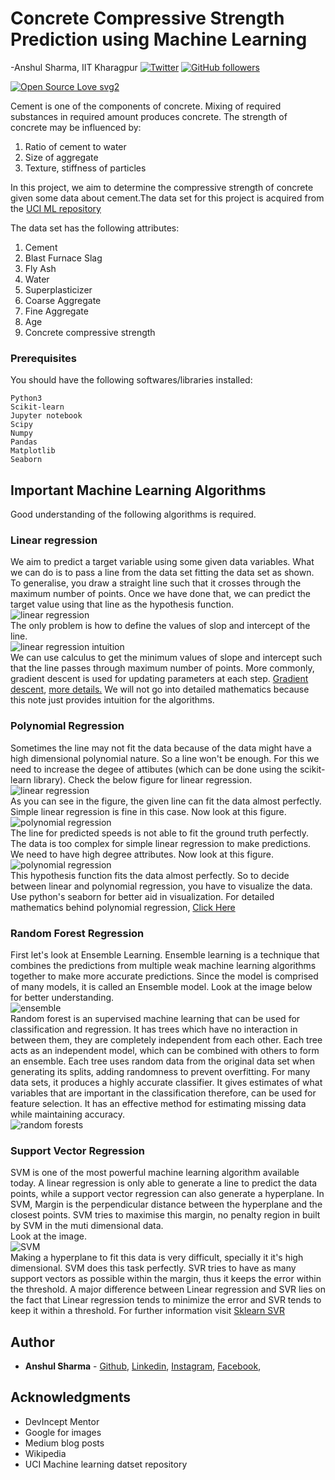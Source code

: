 # Concrete Compressive Strength Prediction using Machine Learning
-Anshul Sharma, IIT Kharagpur
[![Twitter](https://img.shields.io/twitter/url/https/twitter.com/cloudposse.svg?style=social&label=Follow%20%40thevoxium)](https://twitter.com/thevoxium) [![GitHub followers](https://img.shields.io/github/followers/tterb.svg?label=Github)](https://github.com/thevoxium)

[![Open Source Love svg2](https://badges.frapsoft.com/os/v2/open-source.svg?v=103)](https://github.com/ellerbrock/open-source-badges/)


Cement is one of the components of concrete. Mixing of required substances in required amount produces concrete. The strength of concrete may be influenced by:
1. Ratio of cement to water
2. Size of aggregate
3. Texture, stiffness of particles

In this project, we aim to determine the compressive strength of concrete given some data about cement.The data set
for this project is acquired from the [UCI ML repository](https://archive.ics.uci.edu/ml/datasets/concrete+compressive+strength)

The data set has the following attributes:
1.  Cement 
2.  Blast Furnace Slag 
3.  Fly Ash 
4.  Water 
5.  Superplasticizer 
6.  Coarse Aggregate 
7.  Fine Aggregate 
9.  Age 
10. Concrete compressive strength 

### Prerequisites
You should have the following softwares/libraries installed:
```
Python3
Scikit-learn
Jupyter notebook
Scipy
Numpy
Pandas
Matplotlib
Seaborn
```

## Important Machine Learning Algorithms

Good understanding of the following algorithms is required.

### Linear regression

We aim to predict a target variable using some given data variables. What we can do is to pass a line from the data set fitting the data set as shown.
To generalise, you draw a straight line such that it crosses through the maximum number of points. Once we have done that, we can predict the target value using that line as the hypothesis function.
<br/>![linear regression](https://www.researchgate.net/profile/Hieu_Tran33/publication/333457161/figure/fig3/AS:763959762247682@1559153609649/Linear-Regression-model-sample-illustration.ppm)<br/>
The only problem is how to define the values of slop and intercept of the line.
<br/>![linear regression intuition](https://miro.medium.com/max/656/1*4nBp-NeOFGBc-nNzP-VG3w.png)<br/>
We can use calculus to get the minimum values of slope and intercept such that the line passes through maximum number of points. More commonly, gradient descent is used for updating parameters at each step. [Gradient descent](https://machinelearningmastery.com/linear-regression-tutorial-using-gradient-descent-for-machine-learning/#:~:text=Gradient%20Descent%20is%20the%20process,downhill%20towards%20the%20minimum%20value.), [more details.](https://en.wikipedia.org/wiki/Linear_regression#:~:text=In%20statistics%2C%20linear%20regression%20is,is%20called%20simple%20linear%20regression.)
We will not go into detailed mathematics because this note just provides intuition for the algorithms.

### Polynomial Regression
Sometimes the line may not fit the data because of the data might have a high dimensional polynomial nature. So a line won't be enough. For this we need to increase the degee of attibutes (which can be done using the scikit-learn library).
Check the below figure for linear regression.
<br/>![linear regression](https://miro.medium.com/max/875/1*US9Nk7SxtBlwvAswpXehng.png)<br/>
As you can see in the figure, the given line can fit the data almost perfectly. Simple linear regression is fine in this case.
Now look at this figure.
<br/>![polynomial regression](https://miro.medium.com/max/875/1*MhTfu8jmERKpstkYCc7n3w.png)<br/>
The line for predicted speeds is not able to fit the ground truth perfectly. The data is too complex for simple linear regression to make predictions. We need to have high degree attributes.
Now look at this figure.
<br/>![polynomial regression](https://miro.medium.com/max/875/1*866wXGUKYkkwgguk3o-8Gg.png)<br/>
This hypothesis function fits the data almost perfectly. So to decide between linear and polynomial regression, you have to visualize the data. Use python's seaborn for better aid in visualization.
For detailed mathematics behind polynomial regression, [Click Here](https://en.wikipedia.org/wiki/Polynomial_regression)

### Random Forest Regression
First let's look at Ensemble Learning. Ensemble learning is a technique that combines the predictions from multiple weak machine learning algorithms together to make more accurate predictions. Since the model is comprised of many models, it is called an Ensemble model. Look at the image below for better understanding.
<br/>![ensemble](https://miro.medium.com/max/434/0*IsQCuCZCTX_zc7Xy.png)<br/>
Random forest is an supervised machine learning that can be used for classification and regression. It has trees which have no interaction in between them, they are completely independent from each other. Each tree acts as an independent model, which can be combined with others to form an ensemble. Each tree uses random data from the original data set when generating its splits, adding randomness to prevent overfitting. For many data sets, it produces a highly accurate classifier. It gives estimates of what variables that are important in the classification therefore, can be used for feature selection. It has an effective method for estimating missing data while maintaining accuracy.
<br/>![random forests](https://miro.medium.com/max/656/0*f_qQPFpdofWGLQqc.png)<br/>

### Support Vector Regression
SVM is one of the most powerful machine learning algorithm available today. A linear regression is only able to generate a line to predict the data points, while a support vector regression can also generate a hyperplane. In SVM, Margin is the perpendicular distance between the hyperplane and the closest points. SVM tries to maximise this margin, no penalty region in built by SVM in the muti dimensional data.
<br/>Look at the image.<br/>
![SVM](https://miro.medium.com/max/875/0*uwRVvFVLmKi3T9pS.png)<br/>
Making a hyperplane to fit this data is very difficult, specially it it's high dimensional. SVM does this task perfectly. SVR tries to have as many support vectors as possible within the margin, thus it keeps the error within the threshold.
A major difference between Linear regression and SVR lies on the fact that Linear regression tends to minimize the error and SVR tends to keep it within a threshold.
For further information visit [Sklearn SVR](https://scikit-learn.org/stable/modules/generated/sklearn.svm.SVR.html)

## Author

* **Anshul Sharma** - [Github](https://github.com/thevoxium), [Linkedin](https://www.linkedin.com/in/anshul-sharma-38aa481b4/), [Instagram](https://www.instagram.com/anshul_1923/),  [Facebook](https://www.facebook.com/profile.php?id=100039009814742), 
## Acknowledgments
- DevIncept Mentor
- Google for images
- Medium blog posts
- Wikipedia
- UCI Machine learning datset repository
